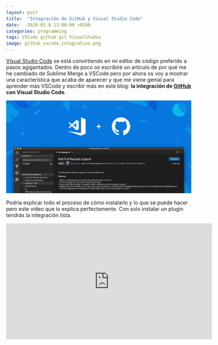 ```yaml
---
layout: post
title:  "Integración de GitHub y Visual Studio Code"
date:   2020-05-8 13:00:00 +0200
categories: programming
tags: VSCode github git VisualStudio
image: github_vscode_integration.png
---
```


[Visual Studio Code](https://code.visualstudio.co) se está convirtiendo en mi editor de código preferido a pasos agigantados. Dentro de poco os escribiré un artículo de por qué me he cambiado de Sublime Merge a VSCode pero por ahora os voy a mostrar una característica que acaba de aparecer y que me viene genial para aprender más VSCode y escribir más en este blog: **la integración de [GitHub](https://github.com/) con Visual Studio Code**.

![STM32CubeMX init](/assets/images/media/github_vscode_integration.png)

Podría explicar todo el proceso de cómo instalarlo y lo que se puede hacer pero este video que lo explica perfectamente. Con solo instalar un plugin tendrás la integración lista.

<center><iframe width="560" height="315" src="https://www.youtube.com/embed/T6sW1Dk9B4E" frameborder="0" allow="accelerometer; autoplay; encrypted-media; gyroscope; picture-in-picture" allowfullscreen></iframe></center>


